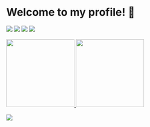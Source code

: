 # Welcome to my profile! 👋
<div> 
  <a href="https://www.instagram.com/lipehenriquess/" target="_blank"><img src="https://img.shields.io/badge/-Instagram-%23E4405F?style=for-the-badge&logo=instagram&logoColor=white" target="_blank"></a>
 <a href="https://discordapp.com/users/242448303340519424" target="_blank"><img src="https://img.shields.io/badge/Discord-7289DA?style=for-the-badge&logo=discord&logoColor=white" target="_blank"></a> 
  <a href = "mailto:felipe.hbnascimento@gmail.com"><img src="https://img.shields.io/badge/Gmail-D14836?style=for-the-badge&logo=gmail&logoColor=white" target="_blank"></a>
  <a href="https://www.linkedin.com/in/felipe-henriques-066473281/" target="_blank"><img src="https://img.shields.io/badge/-LinkedIn-%230077B5?style=for-the-badge&logo=linkedin&logoColor=white" target="_blank"></a> 
</div>
<br>
<div>
  <a href="https://github.com/felipehnasci">
  <img height="180em" src="https://github-readme-stats-sigma-five.vercel.app/api?username=pedrohenriquebrandao&show_icons=true&theme=tokyonight&include_all_commits=true&count_private=true"/>
  <img height="180em" src="https://github-readme-stats-sigma-five.vercel.app/api/top-langs/?username=pedrohenriquebrandao&layout=compact&langs_count=7&theme=tokyonight"/>
</div>
<br>
<a href="https://skillicons.dev">
    <img src="https://skillicons.dev/icons?i=c,vscode,discord,github," />
</div>
